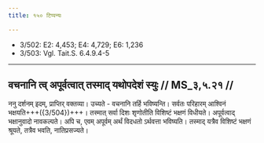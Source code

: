 ```yaml
---
title: १५० टिप्पन्यः

---
```

- 3/502: E2: 4,453; E4: 4,729; E6: 1,236
- 3/503: Vgl. Tait.S. 6.4.9.4-5

____________________________________________


## वचनानि त्व् अपूर्वत्वात् तस्माद् यथोपदेशं स्युः // MS_३,५.२१ //

ननु दर्शनम् इदम्, प्राप्तिर् वक्तव्या। उच्यते - वचनानि तर्हि भविष्यन्ति। सर्वतः परिहारम् आश्विनं भक्षयति+++({3/504})+++। तस्मात् सर्वा दिशः शृणोतीति विशिष्टं भक्षणं विधीयते। अपूर्वत्वाद् भक्षानुवादो नावकल्पते। अपि च, एवम् अपूर्वम् अर्थं विदधतो ऽर्थवत्ता भविष्यति। तस्माद् यत्रैव विशिष्टं भक्षणं श्रूयते, तत्रैव भवति, नातिप्रसज्यते।
